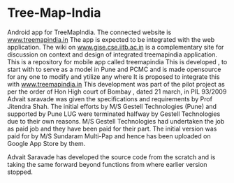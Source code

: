 Tree-Map-India
==============

Android app for TreeMapIndia.
The connected website is www.treemapindia.in
The app is expected to be integrated with the web application.
The wiki on www.gise.cse.iitb.ac.in is a complementary site for discussion on context and design of integrated treemapindia application.
This is a repository for mobile app called treemapindia This is developed , to start with to serve as a model in Pune and PCMC and is made opensource for any one to modify and ytilize any where It is proposed to integrate this with www.treemapindia.in This development was part of the pilot project as per the order of Hon High court of Bombay , dated 21 march, in PIL 93/2009
Advait saravade was given the specifications and requirements by Prof Jitendra Shah.
The initial efforts by M/S Gestell Technologies (Pune)  and supported by Pune LUG were terminated halfway by Gestell Technologies due to their own reasons.
M/S Gestell Technologies had undertaken the job as paid job and they have been paid for their part. The initial version was paid for by M/S Sundaram Multi-Pap and hence has been uploaded on Google App Store by them.

Advait Saravade has developed the source code from the scratch and is taking the same forward beyond functions from where earlier version stopped.
